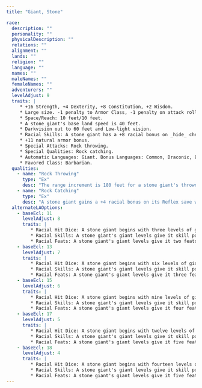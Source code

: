 ```yaml
---
title: "Giant, Stone"

race:
  description: ""
  personality: ""
  physicalDescription: ""
  relations: ""
  alignment: ""
  lands: ""
  religion: ""
  language: ""
  names: ""
  maleNames: ""
  femaleNames: ""
  adventurers: ""
  levelAdjust: 9
  traits: |
     * +16 Strength, +4 Dexterity, +8 Constitution, +2 Wisdom.
     * Large size. -1 penalty to Armor Class, -1 penalty on attack rolls, -4 penalty on _hide_ checks, +4 bonus on grapple checks, lifting and carrying limits double those of Medium characters.
     * Space/Reach: 10 feet/10 feet.
     * A stone giant's base land speed is 40 feet.
     * Darkvision out to 60 feet and Low-light vision.
     * Racial Skills: A stone giant has a +8 racial bonus on _hide_ checks in rocky terrain.
     * +11 natural armor bonus.
     * Special Attacks: Rock throwing.
     * Special Qualities: Rock catching.
     * Automatic Languages: Giant. Bonus Languages: Common, Draconic, Elven, Goblin, Orc.
     * Favored Class: Barbarian.
  qualities:
    - name: "Rock Throwing"
      type: "Ex"
      desc: "The range increment is 180 feet for a stone giant's thrown rocks. It uses both hands when throwing a rock."
    - name: "Rock Catching"
      type: "Ex"
      desc: "A stone giant gains a +4 racial bonus on its Reflex save when attempting to catch a thrown rock."
  alternateLAOptions:
    - baseEcl: 11
      levelAdjust: 8
      traits: |
         * Racial Hit Dice: A stone giant begins with three levels of giant, which provide 3d8 Hit Dice, a base attack bonus of +2, and base saving throw bonuses of Fort +3, Ref +1, and Will +1.
         * Racial Skills: A stone giant's giant levels give it skill points equal to 6 * (2 + Int modifier). Its class skills are _climb_, _hide_, _listen_, and _spot_.
         * Racial Feats: A stone giant's giant levels give it two feats.
    - baseEcl: 13
      levelAdjust: 7
      traits: |
         * Racial Hit Dice: A stone giant begins with six levels of giant, which provide 6d8 Hit Dice, a base attack bonus of +4, and base saving throw bonuses of Fort +5, Ref +2, and Will +2.
         * Racial Skills: A stone giant's giant levels give it skill points equal to 9 * (2 + Int modifier). Its class skills are _climb_, _hide_, _listen_, and _spot_.
         * Racial Feats: A stone giant's giant levels give it three feats.
    - baseEcl: 15
      levelAdjust: 6
      traits: |
         * Racial Hit Dice: A stone giant begins with nine levels of giant, which provide 9d8 Hit Dice, a base attack bonus of +6, and base saving throw bonuses of Fort +6, Ref +3, and Will +3.
         * Racial Skills: A stone giant's giant levels give it skill points equal to 12 * (2 + Int modifier). Its class skills are _climb_, _hide_, _listen_, and _spot_.
         * Racial Feats: A stone giant's giant levels give it four feats.
    - baseEcl: 17
      levelAdjust: 5
      traits: |
         * Racial Hit Dice: A stone giant begins with twelve levels of giant, which provide 12d8 Hit Dice, a base attack bonus of +8, and base saving throw bonuses of Fort +8, Ref +4, and Will +4.
         * Racial Skills: A stone giant's giant levels give it skill points equal to 15 * (2 + Int modifier). Its class skills are _climb_, _hide_, _listen_, and _spot_.
         * Racial Feats: A stone giant's giant levels give it five feats.
    - baseEcl: 18
      levelAdjust: 4
      traits: |
         * Racial Hit Dice: A stone giant begins with fourteen levels of giant, which provide 14d8 Hit Dice, a base attack bonus of +10, and base saving throw bonuses of Fort +9, Ref +4, and Will +4.
         * Racial Skills: A stone giant's giant levels give it skill points equal to 17 * (2 + Int modifier). Its class skills are _climb_, _hide_, _listen_, and _spot_.
         * Racial Feats: A stone giant's giant levels give it five feats.
---
```

